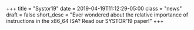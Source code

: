 +++
title = "Systor19"
date = 2019-04-19T11:12:29-05:00
class = "news"
draft = false
short_desc = "Ever wondered about the relative importance of instructions in the x86_64 ISA? Read our SYSTOR'19 paper!"
+++